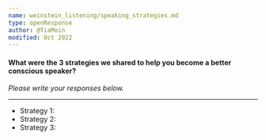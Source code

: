 ```yaml
---
name: weinstein_listening/speaking_strategies.md
type: openResponse
author: @TiaMoin
modified: Oct 2022
---
```


#### What were the 3 strategies we shared to help you become a better conscious speaker?

_Please write your responses below._

---

- Strategy 1:
- Strategy 2:
- Strategy 3:
